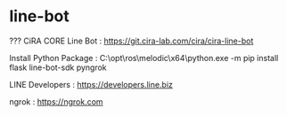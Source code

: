 # line-bot
???
CiRA CORE Line Bot :
https://git.cira-lab.com/cira/cira-line-bot

Install Python Package :
C:\opt\ros\melodic\x64\python.exe -m pip install flask line-bot-sdk pyngrok

LINE Developers :
https://developers.line.biz

ngrok :
https://ngrok.com
